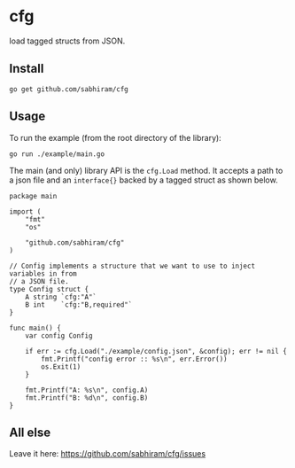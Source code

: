 # cfg

load tagged structs from JSON.

## Install

```
go get github.com/sabhiram/cfg
```

## Usage

To run the example (from the root directory of the library):

```
go run ./example/main.go
```

The main (and only) library API is the `cfg.Load` method.  It accepts a path to
a json file and an `interface{}` backed by a tagged struct as shown below.
	
```
package main

import (
	"fmt"
	"os"

	"github.com/sabhiram/cfg"
)

// Config implements a structure that we want to use to inject variables in from
// a JSON file.
type Config struct {
	A string `cfg:"A"`
	B int    `cfg:"B,required"`
}

func main() {
	var config Config

	if err := cfg.Load("./example/config.json", &config); err != nil {
		fmt.Printf("config error :: %s\n", err.Error())
		os.Exit(1)
	}

	fmt.Printf("A: %s\n", config.A)
	fmt.Printf("B: %d\n", config.B)
}

```

## All else

Leave it here: https://github.com/sabhiram/cfg/issues
